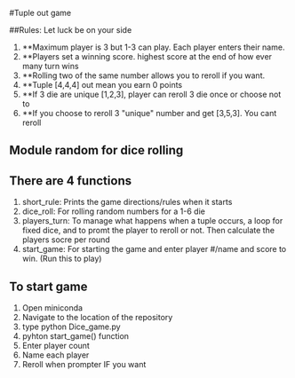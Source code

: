 #Tuple out game

##Rules: Let luck be on your side
1. **Maximum player is 3 but 1-3 can play. Each player enters their name.
2. **Players set a winning score. highest score at the end of how ever many turn wins
3. **Rolling two of the same number allows you to reroll if you want.
4. **Tuple [4,4,4] out mean you earn 0 points
5. **If 3 die are unique [1,2,3], player can reroll 3 die once or choose not to
6. **If you choose to reroll 3 "unique" number and get [3,5,3]. You cant reroll

## Module random for dice rolling

## There are 4 functions
1. short_rule: Prints the game directions/rules when it starts
2. dice_roll: For rolling random numbers for a 1-6 die
3. players_turn: To manage what happens when a tuple occurs, a loop for fixed dice, and to promt the player  to reroll or not. Then calculate the players socre per round
4. start_game: For starting the game and enter player #/name and score to win. (Run this to play)

## To start game
1. Open miniconda
2. Navigate to the location of the repository
3. type python Dice_game.py
4. pyhton start_game() function
5. Enter player count
6. Name each player
7. Reroll when prompter IF you want

